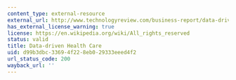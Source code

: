 ```yaml
---
content_type: external-resource
external_url: http://www.technologyreview.com/business-report/data-driven-health-care/
has_external_license_warning: true
license: https://en.wikipedia.org/wiki/All_rights_reserved
status: valid
title: Data-driven Health Care
uid: d99b3dbc-3369-4f22-8eb0-29333eeed4f2
url_status_code: 200
wayback_url: ''
---
```

